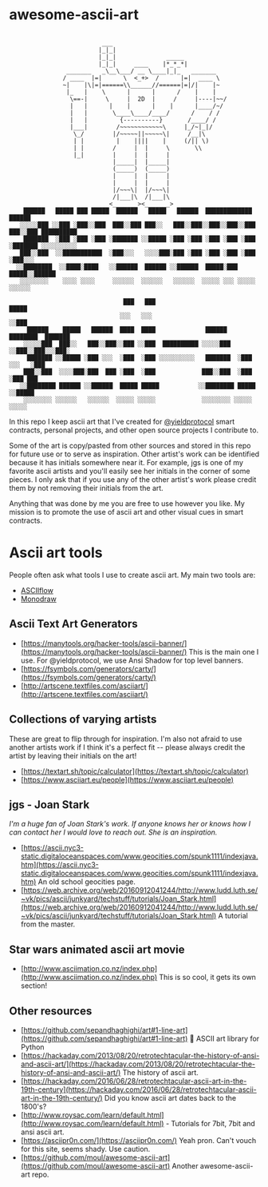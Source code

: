 # awesome-ascii-art
```

                          ___
                         |_|_|
                         |_|_|              _____
                         |_|_|     ____    |*_*_*|
                _______   _\__\___/ __ \____|_|_   _______
               / ____  |=|      \  <_+>  /      |=|  ____ \
               ~|    |\|=|======\\______//======|=|/|    |~
                |_   |    \      |      |      /    |    |
                 \==-|     \     |  2D  |     /     |----|~~/
                 |   |      |    |      |    |      |____/~/
                 |   |       \____\____/____/      /    / /
                 |   |         {----------}       /____/ /
                 |___|        /~~~~~~~~~~~~\     |_/~|_|/
                  \_/        |/~~~~~||~~~~~\|     /__|\
                  | |         |    ||||    |     (/|| \)
                  | |        /     |  |     \       \\
                  |_|        |     |  |     |
                             |_____|  |_____|
                             (_____)  (_____)
                             |     |  |     |
                             |     |  |     |
                             |/~~~\|  |/~~~\|
                             /|___|\  /|___|\
                            <_______><_______>
    ██████   █████ ███ █████  ██████   █████   ██████  █████████████    ██████
   ░░░░░███ ░░███ ░███░░███  ███░░███ ███░░   ███░░███░░███░░███░░███  ███░░███ ██████████
    ███████  ░███ ░███ ░███ ░███████ ░░█████ ░███ ░███ ░███ ░███ ░███ ░███████ ░░░░░░░░░░
   ███░░███  ░░███████████  ░███░░░   ░░░░███░███ ░███ ░███ ░███ ░███ ░███░░░
  ░░████████  ░░████░████   ░░██████  ██████ ░░██████  █████░███ █████░░██████
   ░░░░░░░░    ░░░░ ░░░░     ░░░░░░  ░░░░░░   ░░░░░░  ░░░░░ ░░░ ░░░░░  ░░░░░░

                                ███   ███                                  █████
                               ░░░   ░░░                                  ░░███
     ██████    █████   ██████  ████  ████              ██████   ████████  ███████
    ░░░░░███  ███░░   ███░░███░░███ ░░███  ██████████ ░░░░░███ ░░███░░███░░░███░
     ███████ ░░█████ ░███ ░░░  ░███  ░███ ░░░░░░░░░░   ███████  ░███ ░░░   ░███
    ███░░███  ░░░░███░███  ███ ░███  ░███             ███░░███  ░███       ░███ ███
   ░░████████ ██████ ░░██████  █████ █████           ░░████████ █████      ░░█████
    ░░░░░░░░ ░░░░░░   ░░░░░░  ░░░░░ ░░░░░             ░░░░░░░░ ░░░░░        ░░░░░

```

In this repo I keep ascii art that I've created for [@yieldprotocol](https://github.com/yieldprotocol) smart contracts, personal projects, and other open source projects I contribute to.  

Some of the art is copy/pasted from other sources and stored in this repo for future use or to serve as inspiration.  Other artist's work can be identified because it has initials somewhere near it.  For example, jgs is one of my favorite ascii artists and you'll easily see her initials in the corner of some pieces.  I only ask that if you use any of the other artist's work please credit them by not removing their initials from the art.

Anything that was done by me you are free to use however you like.  My mission is to promote the use of ascii art and other visual cues in smart contracts.

# Ascii art tools

People often ask what tools I use to create ascii art.  My main two tools are:
 - [ASCIIflow](https://asciiflow.com/) 
 - [Monodraw](https://monodraw.helftone.com/)

## Ascii Text Art Generators
 - [https://manytools.org/hacker-tools/ascii-banner/](https://manytools.org/hacker-tools/ascii-banner/) This is the main one I use.  For @yieldprotocol, we use Ansi Shadow for top level banners.
 - [https://fsymbols.com/generators/carty/](https://fsymbols.com/generators/carty/)
 - [http://artscene.textfiles.com/asciiart/](http://artscene.textfiles.com/asciiart/)

## Collections of varying artists
These are great to flip through for inspiration. I'm also not afraid to use another artists work if I think it's a perfect fit -- please always credit the artist by leaving their initials on the art!
 - [https://textart.sh/topic/calculator](https://textart.sh/topic/calculator)
 - [https://www.asciiart.eu/people](https://www.asciiart.eu/people)

## jgs - Joan Stark
_I'm a huge fan of Joan Stark's work. If anyone knows her or knows how I can contact her I would love to reach out. She is an inspiration._
 - [https://ascii.nyc3-static.digitaloceanspaces.com/www.geocities.com/spunk1111/indexjava.htm](https://ascii.nyc3-static.digitaloceanspaces.com/www.geocities.com/spunk1111/indexjava.htm) An old school geocities page.
 - [https://web.archive.org/web/20160912041244/http://www.ludd.luth.se/~vk/pics/ascii/junkyard/techstuff/tutorials/Joan_Stark.html](https://web.archive.org/web/20160912041244/http://www.ludd.luth.se/~vk/pics/ascii/junkyard/techstuff/tutorials/Joan_Stark.html) A tutorial from the master.

## Star wars animated ascii art movie
 - [http://www.asciimation.co.nz/index.php](http://www.asciimation.co.nz/index.php)  This is so cool, it gets its own section!

## Other resources
 - [https://github.com/sepandhaghighi/art#1-line-art](https://github.com/sepandhaghighi/art#1-line-art) 🎨 ASCII art library for Python
 - [https://hackaday.com/2013/08/20/retrotechtacular-the-history-of-ansi-and-ascii-art/](https://hackaday.com/2013/08/20/retrotechtacular-the-history-of-ansi-and-ascii-art/) The history of ascii art.
 - [https://hackaday.com/2016/06/28/retrotechtacular-ascii-art-in-the-19th-century](https://hackaday.com/2016/06/28/retrotechtacular-ascii-art-in-the-19th-century/) Did you know ascii art dates back to the 1800's?
 - [http://www.roysac.com/learn/default.html](http://www.roysac.com/learn/default.html) - Tutorials for 7bit, 7bit and ansi ascii art.
 - [https://asciipr0n.com/](https://asciipr0n.com/) Yeah pron. Can't vouch for this site, seems shady.  Use caution.
 - [https://github.com/moul/awesome-ascii-art](https://github.com/moul/awesome-ascii-art) Another awesome-ascii-art repo.
